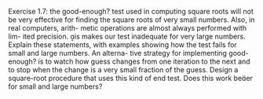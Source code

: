 Exercise 1.7: the good-enough? test used in computing
square roots will not be very effective for finding the square
roots of very small numbers. Also, in real computers, arith-
metic operations are almost always performed with lim-
ited precision. is makes our test inadequate for very large
numbers. Explain these statements, with examples showing
how the test fails for small and large numbers. An alterna-
tive strategy for implementing good-enough? is to watch
how guess changes from one iteration to the next and to
stop when the change is a very small fraction of the guess.
Design a square-root procedure that uses this kind of end
test. Does this work beer for small and large numbers?
